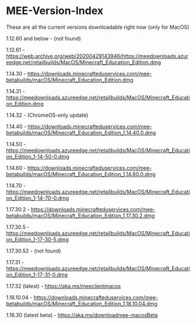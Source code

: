 # MEE-Version-Index
These are all the current versions downloadable right now (only for MacOS)

1.12.60 and below - (not found)

1.12.61 - https://web.archive.org/web/20200429143946/https://meedownloads.azureedge.net/retailbuilds/MacOS/Minecraft_Education_Edition.dmg

1.14.30 - https://downloads.minecrafteduservices.com/mee-betabuilds/macOS/Minecraft_Education_Edition.dmg

1.14.31 - https://meedownloads.azureedge.net/retailbuilds/MacOS/Minecraft_Education_Edition.dmg

1.14.32 - (ChromeOS-only update)

1.14.40 - https://downloads.minecrafteduservices.com/mee-betabuilds/macOS/Minecraft_Education_Edition_1.14.40.0.dmg

1.14.50 - https://meedownloads.azureedge.net/retailbuilds/MacOS/Minecraft_Education_Edition_1-14-50-0.dmg

1.14.60 - https://downloads.minecrafteduservices.com/mee-betabuilds/macOS/Minecraft_Education_Edition_1.14.60.0.dmg

1.14.70 - https://meedownloads.azureedge.net/retailbuilds/MacOS/Minecraft_Education_Edition_1-14-70-0.dmg

1.17.30.2 - https://downloads.minecrafteduservices.com/mee-betabuilds/macOS/Minecraft_Education_Edition_1.17.30.2.dmg

1.17.30.5 - https://meedownloads.azureedge.net/retailbuilds/MacOS/Minecraft_Education_Edition_1-17-30-5.dmg

1.17.30.52 - (not found)

1.17.31 - https://meedownloads.azureedge.net/retailbuilds/MacOS/Minecraft_Education_Edition_1-17-31-0.dmg

1.17.32 (latest) - https://aka.ms/meeclientmacos

1.18.10.04 - https://downloads.minecrafteduservices.com/mee-betabuilds/macOS/Minecraft_Education_Edition_1.18.10.04.dmg

1.18.30 (latest beta) - https://aka.ms/downloadmee-macosBeta
